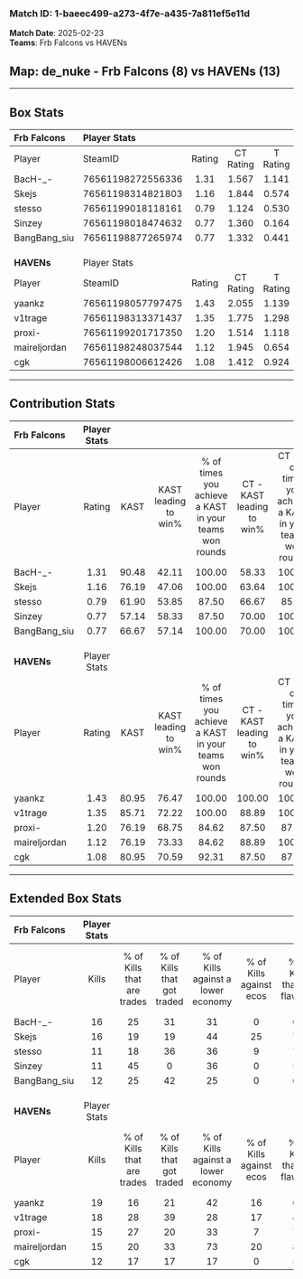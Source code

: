 ### Match ID: 1-baeec499-a273-4f7e-a435-7a811ef5e11d  
**Match Date**: 2025-02-23  
**Teams**: Frb Falcons vs HAVENs  

## **Map**: de_nuke - Frb Falcons (8) vs HAVENs (13)  
---  

## Box Stats  

| **Frb Falcons** | Player Stats      |        |           |          |       |      |       |         |        |      |     |
| :- | :- | :-: | :-: | :-: | :-: | :-: | :-: | :-: | :-: | :-: | :-: |
| Player          | SteamID           | Rating | CT Rating | T Rating | KAST  | ADR  | Kills | Assists | Deaths | K/D  | HS% |
| BacH-_-         | 76561198272556336 |  1.31  |   1.567   |  1.141   | 90.48 | 88.8 |  16   |    5    |   15   | 1.07 | 56  |
| Skejs           | 76561198314821803 |  1.16  |   1.844   |  0.574   | 76.19 | 84.1 |  16   |    5    |   16   | 1.00 | 68  |
| stesso          | 76561199018118161 |  0.79  |   1.124   |  0.530   | 61.90 | 60.2 |  11   |    3    |   15   | 0.73 | 72  |
| Sinzey          | 76561198018474632 |  0.77  |   1.360   |  0.164   | 57.14 | 56.6 |  11   |    3    |   14   | 0.79 | 63  |
| BangBang_siu    | 76561198877265974 |  0.77  |   1.332   |  0.441   | 66.67 | 65.5 |  12   |    6    |   20   | 0.60 | 33  |
|                 |                   |        |           |          |       |      |       |         |        |      |     |
|                 |                   |        |           |          |       |      |       |         |        |      |     |
|                 |                   |        |           |          |       |      |       |         |        |      |     |
| **HAVENs**      | Player Stats      |        |           |          |       |      |       |         |        |      |     |
| Player          | SteamID           | Rating | CT Rating | T Rating | KAST  | ADR  | Kills | Assists | Deaths | K/D  | HS% |
| yaankz          | 76561198057797475 |  1.43  |   2.055   |  1.139   | 80.95 | 99.2 |  19   |    7    |   14   | 1.36 | 63  |
| v1trage         | 76561198313371437 |  1.35  |   1.775   |  1.298   | 85.71 | 87.8 |  18   |    4    |   15   | 1.20 | 44  |
| proxi-          | 76561199201717350 |  1.20  |   1.514   |  1.118   | 76.19 | 62.7 |  15   |    4    |   10   | 1.50 | 60  |
| maireljordan    | 76561198248037544 |  1.12  |   1.945   |  0.654   | 76.19 | 82.1 |  15   |    5    |   16   | 0.94 | 53  |
| cgk             | 76561198006612426 |  1.08  |   1.412   |  0.924   | 80.95 | 72.0 |  12   |    2    |   12   | 1.00 | 91  |
---  

## Contribution Stats  

| **Frb Falcons** | Player Stats |       |                      |                                                        |                           |                                                             |                          |                                                            |
| :- | :-: | :-: | :-: | :-: | :-: | :-: | :-: | :-: |
| Player          |    Rating    | KAST  | KAST leading to win% | % of times you achieve a KAST in your teams won rounds | CT - KAST leading to win% | CT - % of times you achieve a KAST in your teams won rounds | T - KAST leading to win% | T - % of times you achieve a KAST in your teams won rounds |
| BacH-_-         |     1.31     | 90.48 |        42.11         |                         100.00                         |           58.33           |                           100.00                            |          14.29           |                           100.00                           |
| Skejs           |     1.16     | 76.19 |        47.06         |                         100.00                         |           63.64           |                           100.00                            |          16.67           |                           100.00                           |
| stesso          |     0.79     | 61.90 |        53.85         |                         87.50                          |           66.67           |                            85.71                            |          25.00           |                           100.00                           |
| Sinzey          |     0.77     | 57.14 |        58.33         |                         87.50                          |           70.00           |                           100.00                            |           0.00           |                            0.00                            |
| BangBang_siu    |     0.77     | 66.67 |        57.14         |                         100.00                         |           70.00           |                           100.00                            |          25.00           |                           100.00                           |
|                 |              |       |                      |                                                        |                           |                                                             |                          |                                                            |
|                 |              |       |                      |                                                        |                           |                                                             |                          |                                                            |
|                 |              |       |                      |                                                        |                           |                                                             |                          |                                                            |
| **HAVENs**      | Player Stats |       |                      |                                                        |                           |                                                             |                          |                                                            |
| Player          |    Rating    | KAST  | KAST leading to win% | % of times you achieve a KAST in your teams won rounds | CT - KAST leading to win% | CT - % of times you achieve a KAST in your teams won rounds | T - KAST leading to win% | T - % of times you achieve a KAST in your teams won rounds |
| yaankz          |     1.43     | 80.95 |        76.47         |                         100.00                         |          100.00           |                           100.00                            |          55.56           |                           100.00                           |
| v1trage         |     1.35     | 85.71 |        72.22         |                         100.00                         |           88.89           |                           100.00                            |          55.56           |                           100.00                           |
| proxi-          |     1.20     | 76.19 |        68.75         |                         84.62                          |           87.50           |                            87.50                            |          50.00           |                           80.00                            |
| maireljordan    |     1.12     | 76.19 |        73.33         |                         84.62                          |           88.89           |                           100.00                            |          50.00           |                           60.00                            |
| cgk             |     1.08     | 80.95 |        70.59         |                         92.31                          |           87.50           |                            87.50                            |          55.56           |                           100.00                           |
---  

## Extended Box Stats  

| **Frb Falcons** | Player Stats |                            |                            |                                    |                         |                              |                                 |        |                             |                                     |                          |                               |                            |
| :- | :-: | :-: | :-: | :-: | :-: | :-: | :-: | :-: | :-: | :-: | :-: | :-: | :-: |
| Player          |    Kills     | % of Kills that are trades | % of Kills that got traded | % of Kills against a lower economy | % of Kills against ecos | % of Kills that are flawless | % of Kills that are close duels | Deaths | % of Deaths that get traded | % of Deaths against a lower economy | % of Deaths against ecos | % of Deaths that are flawless | % of Deaths that are close |
| BacH-_-         |      16      |             25             |             31             |                 31                 |            0            |              69              |                0                |   15   |             27              |                  7                  |            0             |              73               |             13             |
| Skejs           |      16      |             19             |             19             |                 44                 |           25            |              75              |                0                |   16   |             25              |                 19                  |            0             |              63               |             6              |
| stesso          |      11      |             18             |             36             |                 36                 |            9            |              73              |                0                |   15   |             20              |                 13                  |            0             |              53               |             7              |
| Sinzey          |      11      |             45             |             0              |                 36                 |            0            |              55              |                9                |   14   |             21              |                  7                  |            0             |              79               |             0              |
| BangBang_siu    |      12      |             25             |             42             |                 25                 |            0            |              67              |                8                |   20   |             35              |                 20                  |            0             |              55               |             10             |
|                 |              |                            |                            |                                    |                         |                              |                                 |        |                             |                                     |                          |                               |                            |
|                 |              |                            |                            |                                    |                         |                              |                                 |        |                             |                                     |                          |                               |                            |
|                 |              |                            |                            |                                    |                         |                              |                                 |        |                             |                                     |                          |                               |                            |
| **HAVENs**      | Player Stats |                            |                            |                                    |                         |                              |                                 |        |                             |                                     |                          |                               |                            |
| Player          |    Kills     | % of Kills that are trades | % of Kills that got traded | % of Kills against a lower economy | % of Kills against ecos | % of Kills that are flawless | % of Kills that are close duels | Deaths | % of Deaths that get traded | % of Deaths against a lower economy | % of Deaths against ecos | % of Deaths that are flawless | % of Deaths that are close |
| yaankz          |      19      |             16             |             21             |                 42                 |           16            |              68              |               16                |   14   |             29              |                 29                  |            7             |              64               |             7              |
| v1trage         |      18      |             28             |             39             |                 28                 |           17            |              44              |               17                |   15   |             40              |                 33                  |            7             |              80               |             0              |
| proxi-          |      15      |             27             |             20             |                 33                 |            7            |              73              |                0                |   10   |              0              |                 10                  |            0             |              80               |             0              |
| maireljordan    |      15      |             20             |             33             |                 73                 |           20            |              80              |                0                |   16   |             31              |                 25                  |            13            |              63               |             0              |
| cgk             |      12      |             17             |             17             |                 17                 |            0            |              58              |                0                |   12   |             17              |                 25                  |            8             |              58               |             8              |

